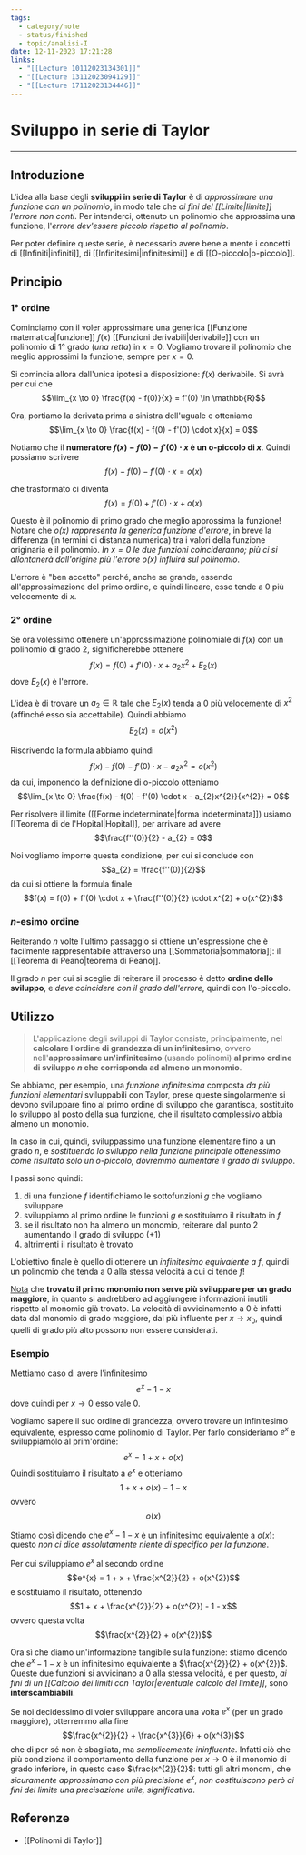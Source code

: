 ```yaml
---
tags:
  - category/note
  - status/finished
  - topic/analisi-I
date: 12-11-2023 17:21:28
links:
  - "[[Lecture 10112023134301]]"
  - "[[Lecture 13112023094129]]"
  - "[[Lecture 17112023134446]]"
---
```

# Sviluppo in serie di Taylor
---
## Introduzione
L'idea alla base degli **sviluppi in serie di Taylor** è di _approssimare una funzione con un polinomio_, in modo tale che _ai fini del [[Limite|limite]] l'errore non conti_. Per intenderci, ottenuto un polinomio che approssima una funzione, l'_errore dev'essere piccolo rispetto al polinomio_.

Per poter definire queste serie, è necessario avere bene a mente i concetti di [[Infiniti|infiniti]], di [[Infinitesimi|infinitesimi]] e di [[O-piccolo|o-piccolo]].

## Principio
### 1° ordine
Cominciamo con il voler approssimare una generica [[Funzione matematica|funzione]] $f(x)$ [[Funzioni derivabili|derivabile]] con un polinomio di 1° grado (_una retta_) in $x = 0$. Vogliamo trovare il polinomio che meglio approssimi la funzione, sempre per $x = 0$.

Si comincia allora dall'unica ipotesi a disposizione: $f(x)$ derivabile. Si avrà per cui che
$$\lim_{x \to 0} \frac{f(x) - f(0)}{x} = f'(0) \in \mathbb{R}$$

Ora, portiamo la derivata prima a sinistra dell'uguale e otteniamo
$$\lim_{x \to 0} \frac{f(x) - f(0) - f'(0) \cdot x}{x} = 0$$

Notiamo che il **numeratore $f(x) - f(0) - f'(0) \cdot x$ è un o-piccolo di $x$**. Quindi possiamo scrivere
$$f(x) - f(0) - f'(0) \cdot x = o(x)$$

che trasformato ci diventa
$$f(x) = f(0) + f'(0) \cdot x + o(x)$$

Questo è il polinomio di primo grado che meglio approssima la funzione! Notare che _$o(x)$ rappresenta la generica funzione d'errore_, in breve la differenza (in termini di distanza numerica) tra i valori della funzione originaria e il polinomio. _In $x = 0$ le due funzioni coincideranno; più ci si allontanerà dall'origine più l'errore $o(x)$ influirà sul polinomio_.

L'errore è "ben accetto" perché, anche se grande, essendo all'approssimazione del primo ordine, e quindi lineare, esso tende a 0 più velocemente di $x$.

### 2° ordine
Se ora volessimo ottenere un'approssimazione polinomiale di $f(x)$ con un polinomio di grado 2, significherebbe ottenere
$$f(x) = f(0) + f'(0) \cdot x + a_{2}x^{2} + E_{2}(x)$$
dove $E_{2}(x)$ è l'errore.

L'idea è di trovare un $a_{2} \in \mathbb{R}$ tale che $E_{2}(x)$ tenda a 0 più velocemente di $x^{2}$ (affinché esso sia accettabile). Quindi abbiamo
$$E_{2}(x) = o(x^{2})$$

Riscrivendo la formula abbiamo quindi
$$f(x) - f(0) - f'(0) \cdot x - a_{2}x^{2} = o(x^{2})$$
da cui, imponendo la definizione di o-piccolo otteniamo
$$\lim_{x \to 0} \frac{f(x) - f(0) - f'(0) \cdot x - a_{2}x^{2}}{x^{2}} = 0$$

Per risolvere il limite ([[Forme indeterminate|forma indeterminata]]) usiamo [[Teorema di de l'Hopital|Hopital]], per arrivare ad avere
$$\frac{f''(0)}{2} - a_{2} = 0$$

Noi vogliamo imporre questa condizione, per cui si conclude con
$$a_{2} = \frac{f''(0)}{2}$$
da cui si ottiene la formula finale
$$f(x) = f(0) + f'(0) \cdot x + \frac{f''(0)}{2} \cdot x^{2} + o(x^{2})$$

### $n$-esimo ordine
Reiterando $n$ volte l'ultimo passaggio si ottiene un'espressione che è facilmente rappresentabile attraverso una [[Sommatoria|sommatoria]]: il [[Teorema di Peano|teorema di Peano]].

Il grado $n$ per cui si sceglie di reiterare il processo è detto **ordine dello sviluppo**, e _deve coincidere con il grado dell'errore_, quindi con l'o-piccolo.

## Utilizzo
> L'applicazione degli sviluppi di Taylor consiste, principalmente, nel **calcolare l'ordine di grandezza di un infinitesimo**, ovvero nell'**approssimare un'infinitesimo** (usando polinomi) **al primo ordine di sviluppo $n$ che corrisponda ad almeno un monomio**.

Se abbiamo, per esempio, una _funzione infinitesima_ composta _da più funzioni elementari_ sviluppabili con Taylor, prese queste singolarmente si devono sviluppare fino al primo ordine di sviluppo che garantisca, sostituito lo sviluppo al posto della sua funzione, che il risultato complessivo abbia almeno un monomio.

In caso in cui, quindi, sviluppassimo una funzione elementare fino a un grado $n$, e _sostituendo lo sviluppo nella funzione principale ottenessimo come risultato solo un o-piccolo, dovremmo aumentare il grado di sviluppo_.

I passi sono quindi:
1. di una funzione $f$ identifichiamo le sottofunzioni $g$ che vogliamo sviluppare
2. sviluppiamo al primo ordine le funzioni $g$ e sostituiamo il risultato in $f$
3. se il risultato non ha almeno un monomio, reiterare dal punto 2 aumentando il grado di sviluppo ($+1$)
4. altrimenti il risultato è trovato

L'obiettivo finale è quello di ottenere un _infinitesimo equivalente a $f$_, quindi un polinomio che tenda a 0 alla stessa velocità a cui ci tende $f$!

<u>Nota</u> che **trovato il primo monomio non serve più sviluppare per un grado maggiore**, in quanto si andrebbero ad aggiungere informazioni inutili rispetto al monomio già trovato. La velocità di avvicinamento a 0 è infatti data dal monomio di grado maggiore, dal più influente per $x \to x_{0}$, quindi quelli di grado più alto possono non essere considerati.

### Esempio
Mettiamo caso di avere l'infinitesimo
$$e^{x} - 1 - x$$
dove quindi per $x \to 0$ esso vale 0.

Vogliamo sapere il suo ordine di grandezza, ovvero trovare un infinitesimo equivalente, espresso come polinomio di Taylor. Per farlo consideriamo $e^{x}$ e sviluppiamolo al prim'ordine:
$$e^{x} = 1 + x + o(x)$$
Quindi sostituiamo il risultato a $e^{x}$ e otteniamo
$$1 + x + o(x) - 1 - x$$
ovvero
$$o(x)$$

Stiamo così dicendo che $e^{x} - 1 - x$ è un infinitesimo equivalente a $o(x)$: questo _non ci dice assolutamente niente di specifico per la funzione_.

Per cui sviluppiamo $e^{x}$ al secondo ordine
$$e^{x} = 1 + x + \frac{x^{2}}{2} + o(x^{2})$$
e sostituiamo il risultato, ottenendo
$$1 + x + \frac{x^{2}}{2} + o(x^{2}) - 1 - x$$
ovvero questa volta
$$\frac{x^{2}}{2} + o(x^{2})$$

Ora sì che diamo un'informazione tangibile sulla funzione: stiamo dicendo che $e^{x} - 1 - x$ è un infinitesimo equivalente a $\frac{x^{2}}{2} + o(x^{2})$. Queste due funzioni si avvicinano a 0 alla stessa velocità, e per questo, _ai fini di un [[Calcolo dei limiti con Taylor|eventuale calcolo del limite]]_, sono **interscambiabili**.

Se noi decidessimo di voler sviluppare ancora una volta $e^{x}$ (per un grado maggiore), otterremmo alla fine
$$\frac{x^{2}}{2} + \frac{x^{3}}{6} + o(x^{3})$$
che di per sé non è sbagliata, ma _semplicemente ininfluente_. Infatti ciò che più condiziona il comportamento della funzione per $x \to 0$ è il monomio di grado inferiore, in questo caso $\frac{x^{2}}{2}$: tutti gli altri monomi, che _sicuramente approssimano con più precisione $e^{x}$_, _non costituiscono però ai fini del limite una precisazione utile, significativa_.

## Referenze
- [[Polinomi di Taylor]]